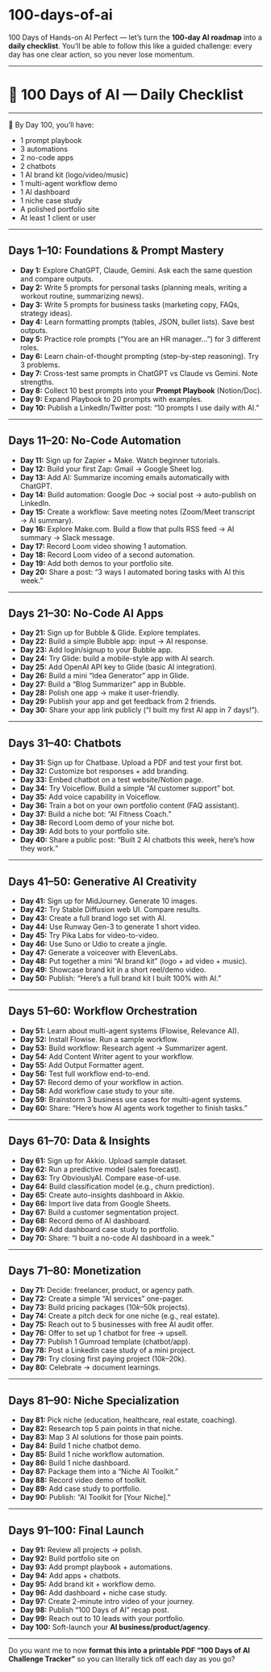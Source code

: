 # 100-days-of-ai
100 Days of Hands-on AI
Perfect — let’s turn the **100-day AI roadmap** into a **daily checklist**. You’ll be able to follow this like a guided challenge: every day has one clear action, so you never lose momentum.

---

# 🚀 **100 Days of AI — Daily Checklist**

---

🎯 By Day 100, you’ll have:

* 1 prompt playbook
* 3 automations
* 2 no-code apps
* 2 chatbots
* 1 AI brand kit (logo/video/music)
* 1 multi-agent workflow demo
* 1 AI dashboard
* 1 niche case study
* A polished portfolio site
* At least 1 client or user

---

## **Days 1–10: Foundations & Prompt Mastery**

* **Day 1:** Explore ChatGPT, Claude, Gemini. Ask each the same question and compare outputs.
* **Day 2:** Write 5 prompts for personal tasks (planning meals, writing a workout routine, summarizing news).
* **Day 3:** Write 5 prompts for business tasks (marketing copy, FAQs, strategy ideas).
* **Day 4:** Learn formatting prompts (tables, JSON, bullet lists). Save best outputs.
* **Day 5:** Practice role prompts (“You are an HR manager…”) for 3 different roles.
* **Day 6:** Learn chain-of-thought prompting (step-by-step reasoning). Try 3 problems.
* **Day 7:** Cross-test same prompts in ChatGPT vs Claude vs Gemini. Note strengths.
* **Day 8:** Collect 10 best prompts into your **Prompt Playbook** (Notion/Doc).
* **Day 9:** Expand Playbook to 20 prompts with examples.
* **Day 10:** Publish a LinkedIn/Twitter post: “10 prompts I use daily with AI.”

---

## **Days 11–20: No-Code Automation**

* **Day 11:** Sign up for Zapier + Make. Watch beginner tutorials.
* **Day 12:** Build your first Zap: Gmail → Google Sheet log.
* **Day 13:** Add AI: Summarize incoming emails automatically with ChatGPT.
* **Day 14:** Build automation: Google Doc → social post → auto-publish on LinkedIn.
* **Day 15:** Create a workflow: Save meeting notes (Zoom/Meet transcript → AI summary).
* **Day 16:** Explore Make.com. Build a flow that pulls RSS feed → AI summary → Slack message.
* **Day 17:** Record Loom video showing 1 automation.
* **Day 18:** Record Loom video of a second automation.
* **Day 19:** Add both demos to your portfolio site.
* **Day 20:** Share a post: “3 ways I automated boring tasks with AI this week.”

---

## **Days 21–30: No-Code AI Apps**

* **Day 21:** Sign up for Bubble & Glide. Explore templates.
* **Day 22:** Build a simple Bubble app: input → AI response.
* **Day 23:** Add login/signup to your Bubble app.
* **Day 24:** Try Glide: build a mobile-style app with AI search.
* **Day 25:** Add OpenAI API key to Glide (basic AI integration).
* **Day 26:** Build a mini “Idea Generator” app in Glide.
* **Day 27:** Build a “Blog Summarizer” app in Bubble.
* **Day 28:** Polish one app → make it user-friendly.
* **Day 29:** Publish your app and get feedback from 2 friends.
* **Day 30:** Share your app link publicly (“I built my first AI app in 7 days!”).

---

## **Days 31–40: Chatbots**

* **Day 31:** Sign up for Chatbase. Upload a PDF and test your first bot.
* **Day 32:** Customize bot responses + add branding.
* **Day 33:** Embed chatbot on a test website/Notion page.
* **Day 34:** Try Voiceflow. Build a simple “AI customer support” bot.
* **Day 35:** Add voice capability in Voiceflow.
* **Day 36:** Train a bot on your own portfolio content (FAQ assistant).
* **Day 37:** Build a niche bot: “AI Fitness Coach.”
* **Day 38:** Record Loom demo of your niche bot.
* **Day 39:** Add bots to your portfolio site.
* **Day 40:** Share a public post: “Built 2 AI chatbots this week, here’s how they work.”

---

## **Days 41–50: Generative AI Creativity**

* **Day 41:** Sign up for MidJourney. Generate 10 images.
* **Day 42:** Try Stable Diffusion web UI. Compare results.
* **Day 43:** Create a full brand logo set with AI.
* **Day 44:** Use Runway Gen-3 to generate 1 short video.
* **Day 45:** Try Pika Labs for video-to-video.
* **Day 46:** Use Suno or Udio to create a jingle.
* **Day 47:** Generate a voiceover with ElevenLabs.
* **Day 48:** Put together a mini “AI brand kit” (logo + ad video + music).
* **Day 49:** Showcase brand kit in a short reel/demo video.
* **Day 50:** Publish: “Here’s a full brand kit I built 100% with AI.”

---

## **Days 51–60: Workflow Orchestration**

* **Day 51:** Learn about multi-agent systems (Flowise, Relevance AI).
* **Day 52:** Install Flowise. Run a sample workflow.
* **Day 53:** Build workflow: Research agent → Summarizer agent.
* **Day 54:** Add Content Writer agent to your workflow.
* **Day 55:** Add Output Formatter agent.
* **Day 56:** Test full workflow end-to-end.
* **Day 57:** Record demo of your workflow in action.
* **Day 58:** Add workflow case study to your site.
* **Day 59:** Brainstorm 3 business use cases for multi-agent systems.
* **Day 60:** Share: “Here’s how AI agents work together to finish tasks.”

---

## **Days 61–70: Data & Insights**

* **Day 61:** Sign up for Akkio. Upload sample dataset.
* **Day 62:** Run a predictive model (sales forecast).
* **Day 63:** Try ObviouslyAI. Compare ease-of-use.
* **Day 64:** Build classification model (e.g., churn prediction).
* **Day 65:** Create auto-insights dashboard in Akkio.
* **Day 66:** Import live data from Google Sheets.
* **Day 67:** Build a customer segmentation project.
* **Day 68:** Record demo of AI dashboard.
* **Day 69:** Add dashboard case study to portfolio.
* **Day 70:** Share: “I built a no-code AI dashboard in a week.”

---

## **Days 71–80: Monetization**

* **Day 71:** Decide: freelancer, product, or agency path.
* **Day 72:** Create a simple “AI services” one-pager.
* **Day 73:** Build pricing packages ($10k–$50k projects).
* **Day 74:** Create a pitch deck for one niche (e.g., real estate).
* **Day 75:** Reach out to 5 businesses with free AI audit offer.
* **Day 76:** Offer to set up 1 chatbot for free → upsell.
* **Day 77:** Publish 1 Gumroad template (chatbot/app).
* **Day 78:** Post a LinkedIn case study of a mini project.
* **Day 79:** Try closing first paying project ($10k–$20k).
* **Day 80:** Celebrate → document learnings.

---

## **Days 81–90: Niche Specialization**

* **Day 81:** Pick niche (education, healthcare, real estate, coaching).
* **Day 82:** Research top 5 pain points in that niche.
* **Day 83:** Map 3 AI solutions for those pain points.
* **Day 84:** Build 1 niche chatbot demo.
* **Day 85:** Build 1 niche workflow automation.
* **Day 86:** Build 1 niche dashboard.
* **Day 87:** Package them into a “Niche AI Toolkit.”
* **Day 88:** Record video demo of toolkit.
* **Day 89:** Add case study to portfolio.
* **Day 90:** Publish: “AI Toolkit for \[Your Niche].”

---

## **Days 91–100: Final Launch**

* **Day 91:** Review all projects → polish.
* **Day 92:** Build portfolio site on 
* **Day 93:** Add prompt playbook + automations.
* **Day 94:** Add apps + chatbots.
* **Day 95:** Add brand kit + workflow demo.
* **Day 96:** Add dashboard + niche case study.
* **Day 97:** Create 2-minute intro video of your journey.
* **Day 98:** Publish “100 Days of AI” recap post.
* **Day 99:** Reach out to 10 leads with your portfolio.
* **Day 100:** Soft-launch your **AI business/product/agency**.

---

Do you want me to now **format this into a printable PDF “100 Days of AI Challenge Tracker”** so you can literally tick off each day as you go?
